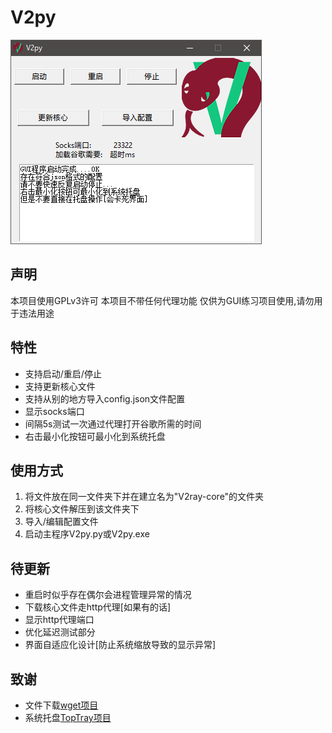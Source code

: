 # V2py

![screenshot](https://github.com/LovelyFox-koucha/V2py/blob/master/readme/screenshot.png)


## 声明
本项目使用GPLv3许可
本项目不带任何代理功能
仅供为GUI练习项目使用,请勿用于违法用途

## 特性
- 支持启动/重启/停止
- 支持更新核心文件
- 支持从别的地方导入config.json文件配置
- 显示socks端口
- 间隔5s测试一次通过代理打开谷歌所需的时间
- 右击最小化按钮可最小化到系统托盘

## 使用方式
1. 将文件放在同一文件夹下并在建立名为"V2ray-core"的文件夹
2. 将核心文件解压到该文件夹下
3. 导入/编辑配置文件
4. 启动主程序V2py.py或V2py.exe

## 待更新
- 重启时似乎存在偶尔会进程管理异常的情况
- 下载核心文件走http代理[如果有的话]
- 显示http代理端口
- 优化延迟测试部分
- 界面自适应化设计[防止系统缩放导致的显示异常]

## 致谢
- 文件下载[wget项目](https://github.com/mirror/wget)
- 系统托盘[TopTray项目](https://github.com/RanFeng/TopTray)
